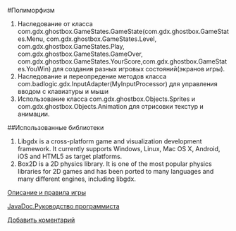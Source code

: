 #Полиморфизм

1. Наследование от класса com.gdx.ghostbox.GameStates.GameState(com.gdx.ghostbox.GameStates.Menu, com.gdx.ghostbox.GameStates.Level, com.gdx.ghostbox.GameStates.Play, com.gdx.ghostbox.GameStates.GameOver, com.gdx.ghostbox.GameStates.YourScore,com.gdx.ghostbox.GameStates.YouWin) для создания разных игровых состояний(экранов игры).
2. Наследование и переопредение методов класса com.badlogic.gdx.InputAdapter(MyInputProcessor) для управления вводом с клавиатуры и мыши
3. Использование класса com.gdx.ghostbox.Оbjects.Sprites и com.gdx.ghostbox.Оbjects.Animation для отрисовки текстур и анимации.

##Использованные библиотеки
1. Libgdx is a cross-platform game and visualization development framework. It currently supports Windows, Linux, Mac OS X, Android, iOS and HTML5 as target platforms.
2. Box2D is a 2D physics library. It is one of the most popular physics libraries for 2D games and has been ported to many languages and many different engines, including libgdx.


[Описание и правила игры](https://github.com/Mission34/GhostBox/wiki/%D0%9E%D0%BF%D0%B8%D1%81%D0%B0%D0%BD%D0%B8%D0%B5-%D0%BF%D1%80%D0%BE%D0%B5%D0%BA%D1%82%D0%B0 "Описание и правила игры")

[JavaDoc.Руководство программиста ](http://mission34.github.io/jdoc/ "Руководство программиста")

[Добавить коментарий](https://github.com/Mission34/GhostBox/issues/1 "Коментарии")
